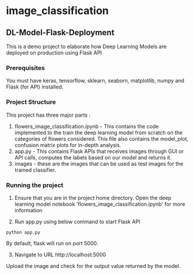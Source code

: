 # image_classification
## DL-Model-Flask-Deployment
This is a demo project to elaborate how Deep Learning Models are deployed on production using Flask API

### Prerequisites
You must have keras, tensorflow, sklearn, seaborn, matplotlib, numpy and Flask (for API) installed.

### Project Structure
This project has three major parts :

1. flowers_image_classification.ipynb - This contains the code implemented to the train the deep learning model from scratch on the categories of flowers considered. This file also contains the model_plot, confusion matrix plots for in-depth analysis.
2. app.py - This contains Flask APIs that receives images through GUI or API calls, computes the labels based on our model and returns it.
3. images - these are the images that can be used as test images for the trained classifier.

### Running the project
1. Ensure that you are in the project home directory. Open the deep learning model notebook 'flowers_image_classification.ipynb' for more information

2. Run app.py using below command to start Flask API
```
python app.py
```
By default, flask will run on port 5000.

3. Navigate to URL http://localhost:5000

Upload the image and check for the output value returned by the model.
